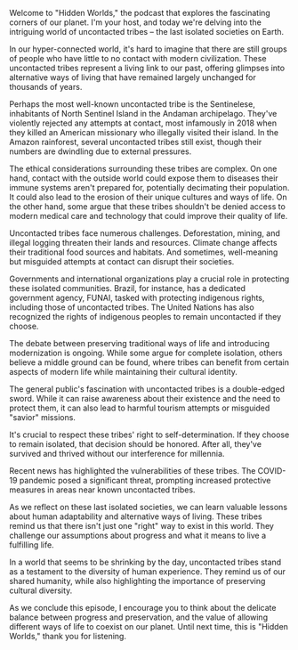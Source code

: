 Welcome to "Hidden Worlds," the podcast that explores the fascinating corners of our planet. I'm your host, and today we're delving into the intriguing world of uncontacted tribes – the last isolated societies on Earth.

In our hyper-connected world, it's hard to imagine that there are still groups of people who have little to no contact with modern civilization. These uncontacted tribes represent a living link to our past, offering glimpses into alternative ways of living that have remained largely unchanged for thousands of years.

Perhaps the most well-known uncontacted tribe is the Sentinelese, inhabitants of North Sentinel Island in the Andaman archipelago. They've violently rejected any attempts at contact, most infamously in 2018 when they killed an American missionary who illegally visited their island. In the Amazon rainforest, several uncontacted tribes still exist, though their numbers are dwindling due to external pressures.

The ethical considerations surrounding these tribes are complex. On one hand, contact with the outside world could expose them to diseases their immune systems aren't prepared for, potentially decimating their population. It could also lead to the erosion of their unique cultures and ways of life. On the other hand, some argue that these tribes shouldn't be denied access to modern medical care and technology that could improve their quality of life.

Uncontacted tribes face numerous challenges. Deforestation, mining, and illegal logging threaten their lands and resources. Climate change affects their traditional food sources and habitats. And sometimes, well-meaning but misguided attempts at contact can disrupt their societies.

Governments and international organizations play a crucial role in protecting these isolated communities. Brazil, for instance, has a dedicated government agency, FUNAI, tasked with protecting indigenous rights, including those of uncontacted tribes. The United Nations has also recognized the rights of indigenous peoples to remain uncontacted if they choose.

The debate between preserving traditional ways of life and introducing modernization is ongoing. While some argue for complete isolation, others believe a middle ground can be found, where tribes can benefit from certain aspects of modern life while maintaining their cultural identity.

The general public's fascination with uncontacted tribes is a double-edged sword. While it can raise awareness about their existence and the need to protect them, it can also lead to harmful tourism attempts or misguided "savior" missions.

It's crucial to respect these tribes' right to self-determination. If they choose to remain isolated, that decision should be honored. After all, they've survived and thrived without our interference for millennia.

Recent news has highlighted the vulnerabilities of these tribes. The COVID-19 pandemic posed a significant threat, prompting increased protective measures in areas near known uncontacted tribes.

As we reflect on these last isolated societies, we can learn valuable lessons about human adaptability and alternative ways of living. These tribes remind us that there isn't just one "right" way to exist in this world. They challenge our assumptions about progress and what it means to live a fulfilling life.

In a world that seems to be shrinking by the day, uncontacted tribes stand as a testament to the diversity of human experience. They remind us of our shared humanity, while also highlighting the importance of preserving cultural diversity.

As we conclude this episode, I encourage you to think about the delicate balance between progress and preservation, and the value of allowing different ways of life to coexist on our planet. Until next time, this is "Hidden Worlds," thank you for listening.